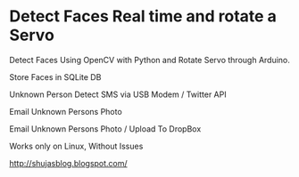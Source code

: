 # Detect Faces Real time and rotate a Servo
Detect Faces Using OpenCV with Python and Rotate Servo through Arduino.

Store Faces in SQLite DB

Unknown Person Detect SMS via USB Modem / Twitter API

Email Unknown Persons Photo

Email Unknown Persons Photo / Upload To DropBox

Works only on Linux, Without Issues 

http://shujasblog.blogspot.com/



